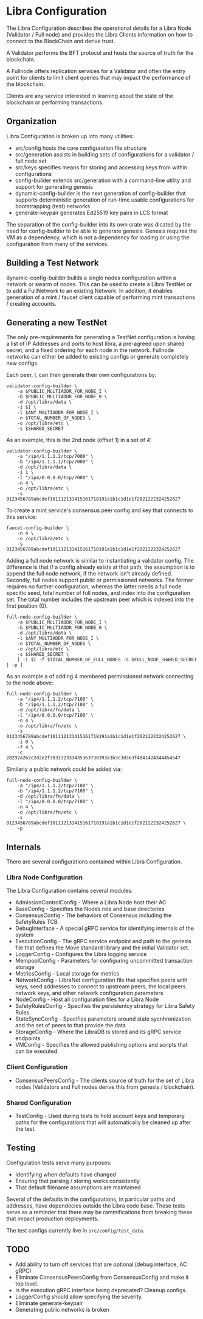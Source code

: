 # Libra Configuration

The Libra Configuration describes the operational details for a Libra Node
(Validator / Full node) and provides the Libra Clients information on how to
connect to the BlockChain and derive trust.

A Validator performs the BFT protocol and hosts the source of truth for the
blockchain.

A Fullnode offers replication services for a Validator and often the entry
point for clients to limit client queries that may impact the performance of
the blockchain.

Clients are any service interested in learning about the state of the
blockchain or performing transactions.

## Organization

Libra Configuration is broken up into many utilities:
- src/config hosts the core configuration file structure
- src/generation assists in building sets of configurations for a validator /
  full node set
- src/keys specifies means for storing and accessing keys from within
  configurations
- config-builder extends src/generation with a command-line utility and
  support for generating genesis
- dynamic-config-builder is the next generation of config-builder that
  supports deterministic generation of run-time usable configurations for
bootstrapping (test) networks
- generate-keypair generates Ed25519 key pairs in LCS format

The separation of the config-builder into its own crate was dicated by the
need for config-builder to be able to generate genesis. Genesis requires the
VM as a dependency, which is not a dependency for loading or using the
configuration from many of the services.

## Building a Test Network

dynamic-config-builder builds a single nodes configuration within a network
or swarm of nodes. This can be used to create a LIbra TestNet or to add a
FullNetwork to an existing Network. In addition, it enables generation of a
mint / faucet client capable of performing mint transactions / creating
accounts.

## Generating a new TestNet

The only pre-requirements for generating a TestNet configuration is having a
list of IP Addresses and ports to host libra, a pre-agreed upon shared
secret, and a fixed ordering for each node in the network. Fullnode networks
can either be added to existing configs or generate completely new configs.

Each peer, I, can then generate their own configurations by:

    validator-config-builder \
        -a $PUBLIC_MULTIADDR_FOR_NODE_I \
        -b $PUBLIC_MULTIADDR_FOR_NODE_0 \
        -d /opt/libra/data \
        -i $I \
        -l $ANY_MULTIADDR_FOR_NODE_I \
        -n $TOTAL_NUMBER_OF_NODES \
        -o /opt/libra/etc \
        -s $SHARED_SECRET

As an example, this is the 2nd node (offset 1) in a set of 4:

    validator-config-builder \
        -a "/ip4/1.1.1.2/tcp/7000" \
        -b "/ip4/1.1.1.1/tcp/7000" \
        -d /opt/libra/data \
        -i 1 \
        -l "/ip4/0.0.0.0/tcp/7000" \
        -n 4 \
        -o /opt/libra/etc \
        -s 0123456789abcdef101112131415161718191a1b1c1d1e1f2021222324252627

To create a mint service's consensus peer config and key that connects to
this service:

    faucet-config-builder \
        -n 4 \
        -o /opt/libra/etc \
        -s 0123456789abcdef101112131415161718191a1b1c1d1e1f2021222324252627

Adding a full node network is similar to instantiating a validator config. The
difference is that if a config already exists at that path, the assumption is
to append the full node network, if the network isn't already defined.
Secondly, full nodes support public or permissioned networks. The former
requires no further configuration, whereas the latter needs a full node
specific seed, total number of full nodes, and index into the configuration
set. The total number includes the upstream peer which is indexed into the
first position (0).

    full-node-config-builder \
        -a $PUBLIC_MULTIADDR_FOR_NODE_I \
        -b $PUBLIC_MULTIADDR_FOR_NODE_0 \
        -d /opt/libra/data \
        -l $ANY_MULTIADDR_FOR_NODE_I \
        -n $TOTAL_NUMBER_OF_NODES \
        -o /opt/libra/etc \
        -s $SHARED_SECRET \
        [ -i $I -f $TOTAL_NUMBER_OF_FULL_NODES -c $FULL_NODE_SHARED_SECRET | -p ]

As an example a of adding 4 membered permissioned network connecting to the
node above:

    full-node-config-builder \
        -a "/ip4/1.1.1.2/tcp/7100" \
        -b "/ip4/1.1.1.2/tcp/7100" \
        -d /opt/libra/fn/data \
        -l "/ip4/0.0.0.0/tcp/7100" \
        -n 4 \
        -o /opt/libra/fn/etc \
        -s 0123456789abcdef101112131415161718191a1b1c1d1e1f2021222324252627 \
        -i 0 \
        -f 4 \
        -c 28292a2b2c2d2e2f303132333435363738393a3b3c3d3e3f4041424344454547

Similarly a public network could be added via:

    full-node-config-builder \
        -a "/ip4/1.1.1.2/tcp/7100" \
        -b "/ip4/1.1.1.2/tcp/7100" \
        -d /opt/libra/fn/data \
        -l "/ip4/0.0.0.0/tcp/7100" \
        -n 4 \
        -o /opt/libra/fn/etc \
        -s 0123456789abcdef101112131415161718191a1b1c1d1e1f2021222324252627 \
        -p

## Internals

There are several configurations contained within Libra Configuration.

### Libra Node Configuration
The Libra Configuration contains several modules:

- AdmissionControlConfig - Where a Libra Node host their AC
- BaseConfig - Specifies the Nodes role and base directories
- ConsensusConfig - The behaviors of Consensus including the SafetyRules TCB
- DebugInterface - A special gRPC service for identifying internals of the
  system
- ExecutionConfig - The gRPC service endpoint and path to the genesis file
  that defines the Move standard library and the initial Validator set.
- LoggerConfig - Configures the Libra logging service
- MempoolConfig - Parameters for configuring uncommitted transaction storage
- MetricsConfig - Local storage for metrics
- NetworkConfig - LibraNet configuration file that specifies peers with keys,
  seed addresses to connect to upstream peers, the local peers network keys,
and other network configuration parameters
- NodeConfig - Host all configuration files for a Libra Node
- SafetyRulesConfig - Specifies the persistentcy strategy for Libra Safety
  Rules
- StateSyncConfig - Specifies parameters around state sycnhronization and the
  set of peers to that provide the data
- StorageConfig - Where the LibraDB is stored and its gRPC service endpoints
- VMConfig - Specifies the allowed publishing options and scripts that can be
  executed

### Client Configuration

- ConsensusPeersConfig - The clients source of truth for the set of Libra
  nodes (Validators and Full nodes derive this from genesis / blockchain).

### Shared Configuration

- TestConfig - Used during tests to hold account keys and temporary paths for
  the configurations that will automatically be cleaned up after the test.

## Testing
Configuration tests serve many purposes:

- Identifying when defaults have changed
- Ensuring that parsing / storing works consistently
- That default filename assumptions are maintained

Several of the defaults in the configurations, in particular paths and
addresses, have dependecies outside the Libra code base. These tests serve as
a reminder that there may be rammifications from breaking these that impact
production deployments.

The test configs currently live in `src/config/test_data`.

## TODO

- Add ability to turn off services that are optional (debug interface, AC
  gRPC)
- Eliminate ConsensusPeersConfig from ConsensusConfig and make it top level.
- Is the execution gRPC interface being deprecated? Cleanup configs.
- LoggerConfig should allow specifying the severity.
- Eliminate generate-keypair
- Generating public networks is broken
